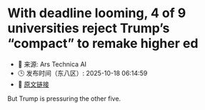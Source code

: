 # With deadline looming, 4 of 9 universities reject Trump’s “compact” to remake higher ed
- 📅 来源: Ars Technica AI
- 🕒 发布时间（东八区）: 2025-10-18 06:14:59
- 🔗 [原文链接](https://arstechnica.com/culture/2025/10/with-deadline-looming-4-of-9-universities-reject-trumps-compact-to-remake-higher-ed/)

But Trump is pressuring the other five.